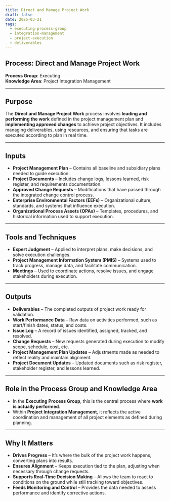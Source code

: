 ```yaml
---
title: Direct and Manage Project Work  
draft: false
date: 2025-03-21  
tags:  
  - executing-process-group  
  - integration-management  
  - project-execution  
  - deliverables  
---
```


## Process: Direct and Manage Project Work

**Process Group**: Executing  
**Knowledge Area**: Project Integration Management  

---

## Purpose

The **Direct and Manage Project Work** process involves **leading and performing the work** defined in the project management plan and **implementing approved changes** to achieve project objectives. It includes managing deliverables, using resources, and ensuring that tasks are executed according to plan in real time.

---

## Inputs

- **Project Management Plan** – Contains all baseline and subsidiary plans needed to guide execution.
- **Project Documents** – Includes change logs, lessons learned, risk register, and requirements documentation.
- **Approved Change Requests** – Modifications that have passed through the integrated change control process.
- **Enterprise Environmental Factors (EEFs)** – Organizational culture, standards, and systems that influence execution.
- **Organizational Process Assets (OPAs)** – Templates, procedures, and historical information used to support execution.

---

## Tools and Techniques

- **Expert Judgment** – Applied to interpret plans, make decisions, and solve execution challenges.
- **Project Management Information System (PMIS)** – Systems used to track progress, manage data, and facilitate communication.
- **Meetings** – Used to coordinate actions, resolve issues, and engage stakeholders during execution.

---

## Outputs

- **Deliverables** – The completed outputs of project work ready for validation.
- **Work Performance Data** – Raw data on activities performed, such as start/finish dates, status, and costs.
- **Issue Log** – A record of issues identified, assigned, tracked, and resolved.
- **Change Requests** – New requests generated during execution to modify scope, schedule, cost, etc.
- **Project Management Plan Updates** – Adjustments made as needed to reflect reality and maintain alignment.
- **Project Document Updates** – Updated documents such as risk register, stakeholder register, and lessons learned.

---

## Role in the Process Group and Knowledge Area

- In the **Executing Process Group**, this is the central process where **work is actually performed**.
- Within **Project Integration Management**, it reflects the active coordination and management of all project elements as defined during planning.

---

## Why It Matters

- **Drives Progress** – It’s where the bulk of the project work happens, converting plans into results.
- **Ensures Alignment** – Keeps execution tied to the plan, adjusting when necessary through change requests.
- **Supports Real-Time Decision Making** – Allows the team to react to conditions on the ground while still tracking toward objectives.
- **Feeds Monitoring and Control** – Provides the data needed to assess performance and identify corrective actions.
